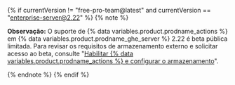 {% if currentVersion != "free-pro-team@latest" and currentVersion == "enterprise-server@2.22" %}
{% note %}

**Observação:** O suporte de {% data variables.product.prodname_actions %} em {% data variables.product.prodname_ghe_server %} 2.22 é beta pública limitada. Para revisar os requisitos de armazenamento externo e solicitar acesso ao beta, consulte "[Habilitar {% data variables.product.prodname_actions %} e configurar o armazenamento](/enterprise/admin/github-actions/enabling-github-actions-and-configuring-storage)".

{% endnote %}
{% endif %}
